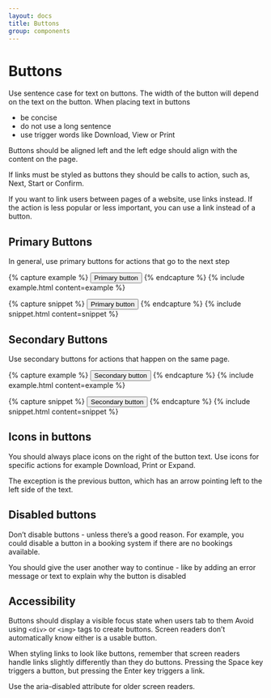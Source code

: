 ```yaml
---
layout: docs
title: Buttons
group: components
---
```


# Buttons

Use sentence case for text on buttons. The width of the button will depend on the text on the button. When placing text in buttons

- be concise
- do not use a long sentence
- use trigger words like Download, View or Print

Buttons should be aligned left and the left edge should align with the content on the page.

If links must be styled as buttons they should be calls to action, such as, Next, Start or Confirm.

If you want to link users between pages of a website, use links instead. If the action is less popular or less important, you can use a link instead of a button.

## Primary Buttons

In general, use primary buttons for actions that go to the next step

{% capture example %}
<button type="button" class="c-btn c-btn--primary">Primary button</button>
{% endcapture %}
{% include example.html content=example %}

{% capture snippet %}
<button type="button" class="c-btn c-btn--primary">
  Primary button
</button>
{% endcapture %}
{% include snippet.html content=snippet %}

## Secondary Buttons

Use secondary buttons for actions that happen on the same page.

{% capture example %}
<button type="button" class="c-btn c-btn--secondary">Secondary button</button>
{% endcapture %}
{% include example.html content=example %}

{% capture snippet %}
<button type="button" class="c-btn c-btn--secondary">
  Secondary button
</button>
{% endcapture %}
{% include snippet.html content=snippet %}

## Icons in buttons

You should always place icons on the right of the button text. Use icons for specific actions for example Download, Print or Expand.

The exception is the previous button, which has an arrow pointing left to the left side of the text.

## Disabled buttons

Don’t disable buttons - unless there’s a good reason. For example, you could disable a button in a booking system if there are no bookings available.

You should give the user another way to continue - like by adding an error message or text to explain why the button is disabled

## Accessibility

Buttons should display a visible focus state when users tab to them Avoid using `<div>` or `<img>` tags to create buttons. Screen readers don’t automatically know either is a usable button.

When styling links to look like buttons, remember that screen readers handle links slightly differently than they do buttons. Pressing the Space key triggers a button, but pressing the Enter key triggers a link.

Use the aria-disabled attribute for older screen readers.
